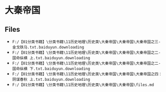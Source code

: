# 大秦帝国

## Files

- `F:/【01分类书籍】\分类书籍\11历史地理\历史类\大秦帝国\大秦帝国\大秦帝国之三-金戈铁马.txt.baiduyun.downloading`
- `F:/【01分类书籍】\分类书籍\11历史地理\历史类\大秦帝国\大秦帝国\大秦帝国之二-国命纵横 上.txt.baiduyun.downloading`
- `F:/【01分类书籍】\分类书籍\11历史地理\历史类\大秦帝国\大秦帝国\大秦帝国之二-国命纵横 下.txt.baiduyun.downloading`
- `F:/【01分类书籍】\分类书籍\11历史地理\历史类\大秦帝国\大秦帝国\大秦帝国之四：阴谋春秋 上.txt.baiduyun.downloading`
- `F:/【01分类书籍】\分类书籍\11历史地理\历史类\大秦帝国\大秦帝国\files.md`
